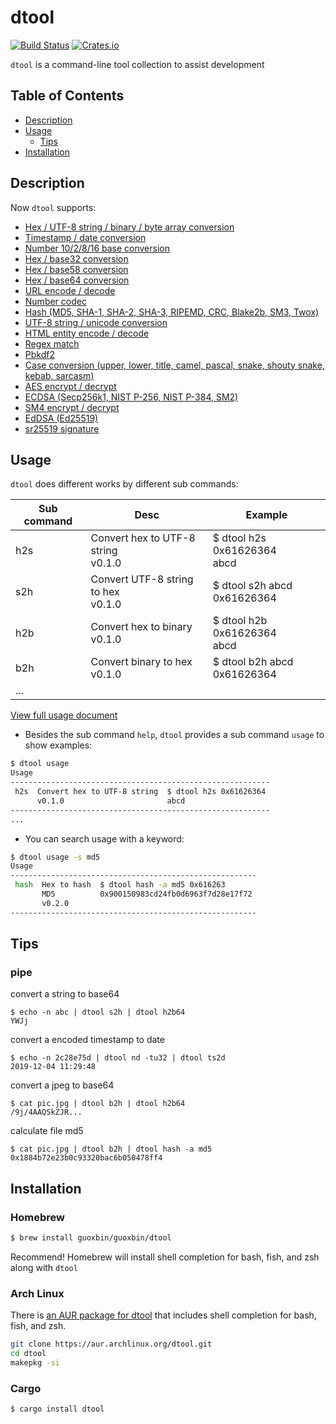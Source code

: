 # dtool

[![Build Status](https://travis-ci.org/guoxbin/dtool.svg?branch=master)](https://travis-ci.org/guoxbin/dtool)
[![Crates.io](https://img.shields.io/crates/v/dtool)](https://crates.io/crates/dtool)

`dtool` is a command-line tool collection to assist development

## Table of Contents

- [Description](#description)
- [Usage](#usage)
  - [Tips](#tips)
- [Installation](#installation)

## Description

Now `dtool` supports: 

- [Hex / UTF-8 string / binary / byte array conversion](./docs/Usage.md#hex--utf-8-string--binary--byte-array-conversion)
- [Timestamp / date conversion](./docs/Usage.md#timestamp--date-conversion)
- [Number 10/2/8/16 base conversion](./docs/Usage.md#number-102816-base-conversion)
- [Hex / base32 conversion](./docs/Usage.md#hex--base32-conversion)
- [Hex / base58 conversion](./docs/Usage.md#hex--base58-conversion)
- [Hex / base64 conversion](./docs/Usage.md#hex--base64-conversion)
- [URL encode / decode](./docs/Usage.md#url-encode--decode)
- [Number codec](./docs/Usage.md#number-codec)
- [Hash (MD5, SHA-1, SHA-2, SHA-3, RIPEMD, CRC, Blake2b, SM3, Twox)](./docs/Usage.md#hash-md5-sha-1-sha-2-sha-3-ripemd-crc-blake2b-sm3-twox)
- [UTF-8 string / unicode conversion](./docs/Usage.md#utf-8-string--unicode-conversion)
- [HTML entity encode / decode](./docs/Usage.md#html-entity-encode--decode)
- [Regex match](./docs/Usage.md#regex-match)
- [Pbkdf2](./docs/Usage.md#pbkdf2)
- [Case conversion (upper, lower, title, camel, pascal, snake, shouty snake, kebab, sarcasm)](./docs/Usage.md#case-conversion-upper-lower-title-camel-pascal-snake-shouty-snake-kebab-sarcasm)
- [AES encrypt / decrypt](./docs/Usage.md#aes-encrypt--decrypt)
- [ECDSA (Secp256k1, NIST P-256, NIST P-384, SM2)](./docs/Usage.md#ecdsa-secp256k1-nist-p-256-nist-p-384-sm2)
- [SM4 encrypt / decrypt](./docs/Usage.md#sm4-encrypt--decrypt)
- [EdDSA (Ed25519)](./docs/Usage.md#eddsa-ed25519)
- [sr25519 signature](./docs/Usage.md#sr25519-signature)

## Usage

`dtool` does different works by different sub commands:

|Sub command|                Desc                 |           Example            |
|-----------|-------------------------------------|------------------------------|
|    h2s    |Convert hex to UTF-8 string<br>v0.1.0|$ dtool h2s 0x61626364<br>abcd|
|    s2h    |Convert UTF-8 string to hex<br>v0.1.0|$ dtool s2h abcd<br>0x61626364|
|    h2b    |   Convert hex to binary<br>v0.1.0   |$ dtool h2b 0x61626364<br>abcd|
|    b2h    |   Convert binary to hex<br>v0.1.0   |$ dtool b2h abcd<br>0x61626364|
|    ...|

[View full usage document](./docs/Usage.md)

* Besides the sub command `help`, `dtool` provides a sub command `usage` to show examples:

```bash
$ dtool usage
Usage
----------------------------------------------------------
 h2s  Convert hex to UTF-8 string  $ dtool h2s 0x61626364 
      v0.1.0                       abcd 
----------------------------------------------------------
...
```

* You can search usage with a keyword:
```bash
$ dtool usage -s md5
Usage
-------------------------------------------------------
 hash  Hex to hash  $ dtool hash -a md5 0x616263 
       MD5          0x900150983cd24fb0d6963f7d28e17f72 
       v0.2.0        
-------------------------------------------------------
```

## Tips
### pipe 
convert a string to base64
```
$ echo -n abc | dtool s2h | dtool h2b64
YWJj
```

convert a encoded timestamp to date
```
$ echo -n 2c28e75d | dtool nd -tu32 | dtool ts2d
2019-12-04 11:29:48
```

convert a jpeg to base64
```
$ cat pic.jpg | dtool b2h | dtool h2b64
/9j/4AAQSkZJR...
```

calculate file md5
```
$ cat pic.jpg | dtool b2h | dtool hash -a md5
0x1884b72e23b0c93320bac6b050478ff4
```

## Installation
### Homebrew 
```bash
$ brew install guoxbin/guoxbin/dtool
```
Recommend! Homebrew will install shell completion for bash, fish, and zsh along with `dtool`

### Arch Linux

There is [an AUR package for dtool](https://aur.archlinux.org/packages/dtool/) that includes shell completion for bash, fish, and zsh.

```bash
git clone https://aur.archlinux.org/dtool.git
cd dtool
makepkg -si
```

### Cargo
```bash
$ cargo install dtool
```

